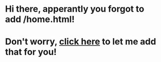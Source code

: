 # Hi there, apperantly you forgot to add /home.html!

# Don't worry, [click here](http://martinpjansen.github.io/home.html) to let me add that for you!


